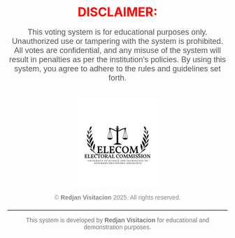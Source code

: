﻿<h1 align="center">
  <span style="color: red; font-weight: bold;">DISCLAIMER:</span>
</h1>

<p align="center" style="font-size: 18px; font-family: Arial, sans-serif; color: #555;">
  This voting system is for educational purposes only. Unauthorized use or tampering with the system is prohibited. 
  All votes are confidential, and any misuse of the system will result in penalties as per the institution's policies. 
  By using this system, you agree to adhere to the rules and guidelines set forth.
</p>

<!-- Logo Image -->
<div align="center">
  <img class="headP hlogo" src="img/icon.png" alt="ELECOM Logo" style="max-width: 200px; margin-top: 20px;">
</div>

<!-- Footer -->
<p align="center" style="font-size: 14px; color: #888; font-family: Arial, sans-serif;">
  &copy; <strong>Redjan Visitacion</strong> 2025. All rights reserved.
</p>

<hr style="border: 0; border-top: 1px solid #ccc; margin-top: 20px;">

<p align="center" style="font-size: 14px; color: #777; font-family: Arial, sans-serif;">
  This system is developed by <strong>Redjan Visitacion</strong> for educational and demonstration purposes.
</p>
